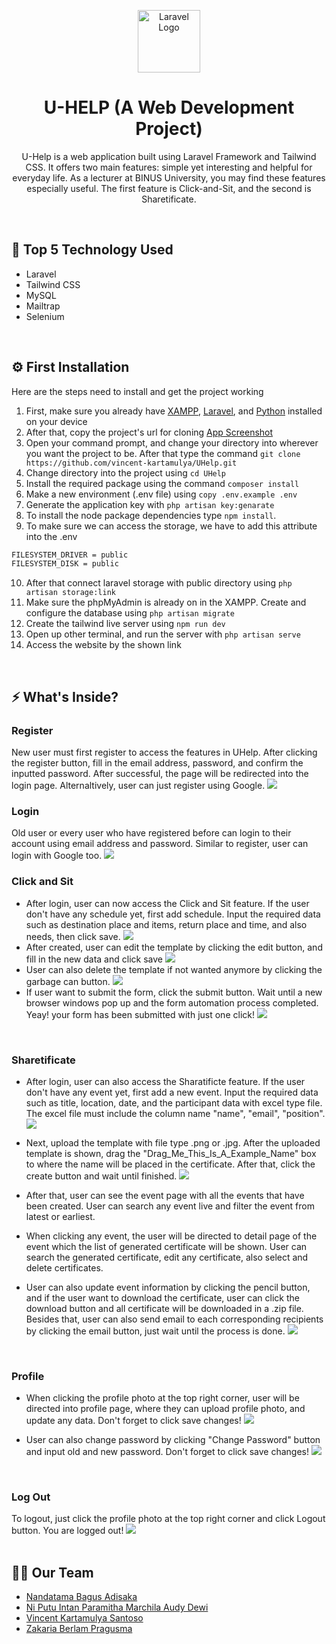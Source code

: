 <p align="center"><a href="https://uhelp.anderies.com" target="_blank"><img src="public/assets/Logo.png" width="100" alt="Laravel Logo"></a></p>

<h1 align="center">U-HELP (A Web Development Project)</h1>
<p align="center">U-Help is a web application built using Laravel Framework and Tailwind CSS. It offers two main features: simple yet interesting and helpful for everyday life. As a lecturer at BINUS University, you may find these features especially useful. The first feature is Click-and-Sit, and the second is Sharetificate. </p>  

<br />


## 🚀 Top 5 Technology Used
- Laravel
- Tailwind CSS
- MySQL
- Mailtrap
- Selenium

<br />

## ⚙ First Installation
Here are the steps need to install and get the project working
1. First, make sure you already have [XAMPP](https://www.apachefriends.org/download.html), [Laravel](https://laravel.com/docs/7.x/installation), and [Python](https://www.python.org/downloads/) installed on your device
2. After that, copy the project's url for cloning
[App Screenshot](public/assets/readme/clone.jpg)
3. Open your command prompt, and change your directory into wherever you want the project to be. After that type the command `git clone https://github.com/vincent-kartamulya/UHelp.git`
4. Change directory into the project using `cd UHelp`
5. Install the required package using the command `composer install`
6. Make a new environment (.env file) using `copy .env.example .env`
7. Generate the application key with `php artisan key:genarate`
8. To install the node package dependencies type `npm install`. 
9. To make sure we can access the storage, we have to add this attribute into the .env
```bash
FILESYSTEM_DRIVER = public
FILESYSTEM_DISK = public
```
10. After that connect laravel storage with public directory using `php artisan storage:link`
20. Make sure the phpMyAdmin is already on in the XAMPP. Create and configure the database using `php artisan migrate`
21. Create the tailwind live server using `npm run dev`
22. Open up other terminal, and run the server with `php artisan serve`
23. Access the website by the shown link

<br />

## ⚡️ What's Inside?
### Register

New user must first register to access the features in UHelp. After clicking the register button, fill in the email address, password, and confirm the inputted password. After successful, the page will be redirected into the login page. Alternaltively, user can just register using Google.
![](https://github.com/ZakariaBerlam/UHelp/blob/main/0727.gif)
<br />

### Login
Old user or every user who have registered before can login to their account using email address and password. Similar to register, user can login with Google too.
![](https://github.com/ZakariaBerlam/UHelp/blob/main/login.gif)
<br />

### Click and Sit
- After login, user can now access the Click and Sit feature. If the user don't have any schedule yet, first add schedule. Input the required data such as destination place and items, return place and time, and also needs, then click save.
![](https://github.com/ZakariaBerlam/UHelp/blob/main/Bikin%20template.gif)
- After created, user can edit the template by clicking the edit button, and fill in the new data and click save
![](https://github.com/ZakariaBerlam/UHelp/blob/main/Edit%20template.gif)
- User can also delete the template if not wanted anymore by clicking the garbage can button.
![](https://github.com/ZakariaBerlam/UHelp/blob/main/Delete.gif)
- If user want to submit the form, click the submit button. Wait until a new browser windows pop up and the form automation process completed. Yeay! your form has been submitted with just one click!
![](https://github.com/ZakariaBerlam/UHelp/blob/main/Submit.gif)


<br />

### Sharetificate
- After login, user can also access the Sharatificte feature. If the user don't have any event yet, first add a new event. Input the required data such as title, location, date, and the participant data with excel type file. The excel file must include the column name "name", "email", "position". 
![](https://github.com/ZakariaBerlam/UHelp/blob/main/Upload%20Excell.gif)
- Next, upload the template with file type .png or .jpg. After the uploaded template is shown, drag the "Drag_Me_This_Is_A_Example_Name" box to where the name will be placed in the certificate. After that, click the create button and wait until finished. 
![](https://github.com/ZakariaBerlam/UHelp/blob/main/Add%20template.gif)
- After that, user can see the event page with all the events that have been created. User can search any event live and filter the event from latest or earliest.

- When clicking any event, the user will be directed to detail page of the event which the list of generated certificate will be shown. User can search the generated certificate, edit any certificate, also select and delete certificates. 


- User can also update event information by clicking the pencil button, and if the user want to download the certificate, user can click the download button and all certificate will be downloaded in a .zip file. Besides that, user can also send email to each corresponding recipients by clicking the email button, just wait until the process is done. 
![](https://github.com/ZakariaBerlam/UHelp/blob/main/Edit%20event%20and%20download.gif)
<br />

### Profile
- When clicking the profile photo at the top right corner, user will be directed into profile page, where they can upload profile photo, and update any data. Don't forget to click save changes!
![](https://github.com/ZakariaBerlam/UHelp/blob/main/Update%20Profile.gif)

- User can also change password by clicking "Change Password" button and input old and new password. Don't forget to click save changes!
![](https://github.com/ZakariaBerlam/UHelp/blob/main/Change%20Password.gif)
<br />

### Log Out
To logout, just click the profile photo at the top right corner and click Logout button. You are logged out!
![](https://github.com/ZakariaBerlam/UHelp/blob/main/Log%20Out.gif)
<br />
<br />

## 👩‍💻 Our Team

- [Nandatama Bagus Adisaka](https://github.com/bagusadisaka)
- [Ni Putu Intan Paramitha Marchila Audy Dewi](https://github.com/intanparamitha33)
- [Vincent Kartamulya Santoso](https://github.com/vincent-kartamulya/)
- [Zakaria Berlam Pragusma](https://github.com/ZakariaBerlam)

